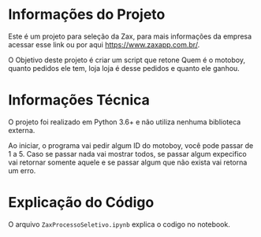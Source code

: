 # Informações do Projeto

Este é um projeto para seleção da Zax, para mais informações da empresa acessar esse link ou por aqui https://www.zaxapp.com.br/.

O Objetivo deste projeto é criar um script que retone Quem é o motoboy, quanto pedidos ele tem, loja loja é desse pedidos e quanto ele ganhou.

# Informações Técnica

O projeto foi realizado em Python 3.6+ e não utiliza nenhuma biblioteca externa.

Ao iniciar, o programa vai pedir algum ID do motoboy, você pode passar de 1 a 5. Caso se passar nada vai mostrar todos, se passar algum expecifico vai retornar somente aquele e se passar algum que não exista vai retorna um erro.

# Explicação do Código

O arquivo `ZaxProcessoSeletivo.ipynb` explica o codigo no notebook.
